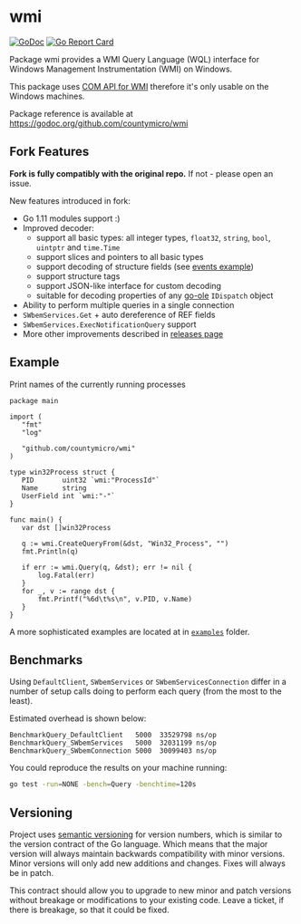 # wmi
[![GoDoc](https://godoc.org/github.com/countymicro/wmi?status.svg)](https://godoc.org/github.com/countymicro/wmi/)
[![Go Report Card](https://goreportcard.com/badge/github.com/countymicro/wmi)](https://goreportcard.com/report/github.com/countymicro/wmi)

Package wmi provides a WMI Query Language (WQL) interface for
Windows Management Instrumentation (WMI) on Windows.

This package uses [COM API for WMI](https://docs.microsoft.com/en-us/windows/win32/wmisdk/com-api-for-wmi)
therefore it's only usable on the Windows machines.

Package reference is available at https://godoc.org/github.com/countymicro/wmi

## Fork Features
**Fork is fully compatibly with the original repo.** If not - please open an issue.

New features introduced in fork:
- Go 1.11 modules support :)
- Improved decoder:
    + support all basic types: all integer types, `float32`, 
    `string`, `bool`, `uintptr` and `time.Time`
    + support slices and pointers to all basic types
    + support decoding of structure fields (see [events example](./examples/events/main.go))
    + support structure tags
    + support JSON-like interface for custom decoding
    + suitable for decoding properties of any [go-ole](https://github.com/go-ole/go-ole) 
    `IDispatch` object
- Ability to perform multiple queries in a single connection
- `SWbemServices.Get` + auto dereference of REF fields
- `SWbemServices.ExecNotificationQuery` support
- More other improvements described in [releases page](https://github.com/countymicro/wmi/releases)

## Example
 Print names of the currently running processes
 ```golang
package main

import (
	"fmt"
	"log"

	"github.com/countymicro/wmi"
)

type win32Process struct {
	PID       uint32 `wmi:"ProcessId"`
	Name      string
	UserField int `wmi:"-"`
}

func main() {
	var dst []win32Process

	q := wmi.CreateQueryFrom(&dst, "Win32_Process", "")
	fmt.Println(q)

	if err := wmi.Query(q, &dst); err != nil {
		log.Fatal(err)
	}
	for _, v := range dst {
		fmt.Printf("%6d\t%s\n", v.PID, v.Name)
	}
}
 ```
 
 A more sophisticated examples are located at in [`examples`](./examples) folder.

## Benchmarks
Using `DefaultClient`, `SWbemServices` or `SWbemServicesConnection` differ in a number
of setup calls doing to perform each query (from the most to the least).

Estimated overhead is shown below:
```
BenchmarkQuery_DefaultClient   5000  33529798 ns/op
BenchmarkQuery_SWbemServices   5000  32031199 ns/op
BenchmarkQuery_SWbemConnection 5000  30099403 ns/op
```

You could reproduce the results on your machine running:
```bash
go test -run=NONE -bench=Query -benchtime=120s
```

## Versioning

Project uses [semantic versioning](http://semver.org) for version numbers, which
is similar to the version contract of the Go language. Which means that the major
version will always maintain backwards compatibility with minor versions. Minor 
versions will only add new additions and changes. Fixes will always be in patch. 

This contract should allow you to upgrade to new minor and patch versions without
breakage or modifications to your existing code. Leave a ticket, if there is breakage,
so that it could be fixed.
